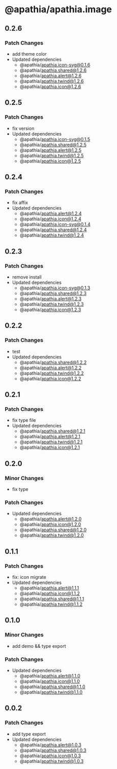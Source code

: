 # @apathia/apathia.image

## 0.2.6

### Patch Changes

- add theme color
- Updated dependencies
  - @apathia/apathia.icon-svg@0.1.6
  - @apathia/apathia.shared@1.2.6
  - @apathia/apathia.alert@1.2.6
  - @apathia/apathia.twind@1.2.6
  - @apathia/apathia.icon@1.2.6

## 0.2.5

### Patch Changes

- fix version
- Updated dependencies
  - @apathia/apathia.icon-svg@0.1.5
  - @apathia/apathia.shared@1.2.5
  - @apathia/apathia.alert@1.2.5
  - @apathia/apathia.twind@1.2.5
  - @apathia/apathia.icon@1.2.5

## 0.2.4

### Patch Changes

- fix affix
- Updated dependencies
  - @apathia/apathia.alert@1.2.4
  - @apathia/apathia.icon@1.2.4
  - @apathia/apathia.icon-svg@0.1.4
  - @apathia/apathia.shared@1.2.4
  - @apathia/apathia.twind@1.2.4

## 0.2.3

### Patch Changes

- remove install
- Updated dependencies
  - @apathia/apathia.icon-svg@0.1.3
  - @apathia/apathia.shared@1.2.3
  - @apathia/apathia.alert@1.2.3
  - @apathia/apathia.twind@1.2.3
  - @apathia/apathia.icon@1.2.3

## 0.2.2

### Patch Changes

- test
- Updated dependencies
  - @apathia/apathia.shared@1.2.2
  - @apathia/apathia.alert@1.2.2
  - @apathia/apathia.twind@1.2.2
  - @apathia/apathia.icon@1.2.2

## 0.2.1

### Patch Changes

- fix type file
- Updated dependencies
  - @apathia/apathia.shared@1.2.1
  - @apathia/apathia.alert@1.2.1
  - @apathia/apathia.twind@1.2.1
  - @apathia/apathia.icon@1.2.1

## 0.2.0

### Minor Changes

- fix type

### Patch Changes

- Updated dependencies
  - @apathia/apathia.alert@1.2.0
  - @apathia/apathia.icon@1.2.0
  - @apathia/apathia.shared@1.2.0
  - @apathia/apathia.twind@1.2.0

## 0.1.1

### Patch Changes

- fix: icon migrate
- Updated dependencies
  - @apathia/apathia.alert@1.1.1
  - @apathia/apathia.icon@1.1.2
  - @apathia/apathia.shared@1.1.1
  - @apathia/apathia.twind@1.1.2

## 0.1.0

### Minor Changes

- add demo && type export

### Patch Changes

- Updated dependencies
  - @apathia/apathia.alert@1.1.0
  - @apathia/apathia.icon@1.1.0
  - @apathia/apathia.shared@1.1.0
  - @apathia/apathia.twind@1.1.0

## 0.0.2

### Patch Changes

- add type export
- Updated dependencies
  - @apathia/apathia.alert@1.0.3
  - @apathia/apathia.shared@1.0.3
  - @apathia/apathia.icon@1.0.3
  - @apathia/apathia.twind@1.0.3
